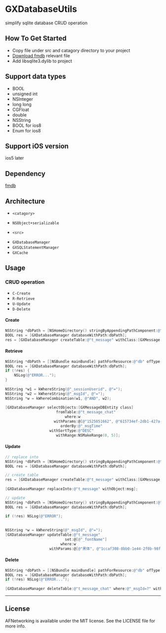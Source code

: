 GXDatabaseUtils
===============

simplify sqlite database CRUD operation

## How To Get Started
 - Copy file under src and catagory directory to your project
 - [Download fmdb](https://github.com/ccgus/fmdb) relevant file
 - Add libsqlite3.dylib to project
 
## Support data types
 - BOOL
 - unsigned int
 - NSInteger
 - long long
 - CGFloat
 - double
 - NSString
 - BOOL for ios8
 - Enum for ios8
 
## Support iOS version
 ios5 later

## Dependency
  [fmdb](https://github.com/ccgus/fmdb)
  
## Architecture
* `<catagory>`
 - `NSObject+serializable` 

* `<src>`
 - `GXDatabaseManager`
 - `GXSQLStatementManager`
 - `GXCache`

## Usage

### CRUD operation
 - `C-Create`  
 - `R-Retrieve` 
 - `U-Update` 
 - `D-Delete`

#### Create
```objective-c
NSString *dbPath = [NSHomeDirectory() stringByAppendingPathComponent:@"testDB.sqlite"];
BOOL res = [GXDatabaseManager databaseWithPath:dbPath];
res = [GXDatabaseManager createTable:@"t_message" withClass:[GXMessage class] withPrimaryKey:@"_msgId"];
```

#### Retrieve
```objective-c
NSString *dbPath = [[NSBundle mainBundle] pathForResource:@"db" ofType:@"sqlite"];
BOOL res = [GXDatabaseManager databaseWithPath:dbPath];
if (!res) {
    NSLog(@"ERROR...");
}
    
NSString *w1 = kWhereString(@"_sessionUserid", @"=");
NSString *w2 = kWhereString(@"_msgId", @"=");
NSString *w = kWhereCombination(w1, @"AND", w2);
    
[GXDatabaseManager selectObjects:[GXMessageDBEntity class]
                       fromTable:@"t_message_chat"
                           where:w
                      withParams:@[@"1525851662", @"615734ef-2db1-427a-9505-b49ec6a8628c"]
                         orderBy:@"_msgTime"
                    withSortType:@"DESC"
                       withRange:NSMakeRange(0, 5)];
```

#### Update
```objective-c
// replace into
NSString *dbPath = [NSHomeDirectory() stringByAppendingPathComponent:@"testDB.sqlite"];
BOOL res = [GXDatabaseManager databaseWithPath:dbPath];

// create table
res = [GXDatabaseManager createTable:@"t_message" withClass:[GXMessage class] withPrimaryKey:@"_msgId"];
    
[GXDatabaseManager replaceInto:@"t_message" withObject:msg];
```
```objective-c
// update
NSString *dbPath = [NSHomeDirectory() stringByAppendingPathComponent:@"testDB.sqlite"];
BOOL res = [GXDatabaseManager databaseWithPath:dbPath];
    
if (!res) NSLog(@"ERROR");
    
    
NSString *w = kWhereString(@"_msgId", @"=");
[GXDatabaseManager updateTable:@"t_message"
                           set:@[@"_fontName"]
                         where:w
                    withParams:@[@"黑体", @"1ccaf308-8bb0-1e44-2f0b-98f308d03d57"]];
```

#### Delete
```objective-c
NSString *dbPath = [[NSBundle mainBundle] pathForResource:@"db" ofType:@"sqlite"];
BOOL res = [GXDatabaseManager databaseWithPath:dbPath];
if (!res) NSLog(@"ERROR...");
    
[GXDatabaseManager deleteTable:@"t_message_chat" where:@"_msgId=?" withParams:@[@"1ccaf308-8bb0-1e44-2f0b-98f308d03d57"]];
```

---

## License

AFNetworking is available under the MIT license. See the LICENSE file for more info.

